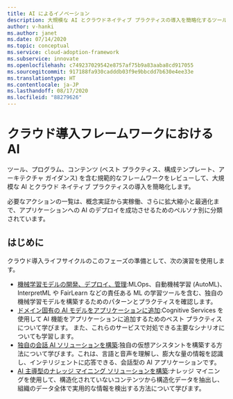 ```yaml
---
title: AI によるイノベーション
description: 大規模な AI とクラウドネイティブ プラクティスの導入を簡略化するツール、プログラム、コンテンツ (ベスト プラクティス、構成テンプレート、アーキテクチャ ガイダンス)。
author: v-hanki
ms.author: janet
ms.date: 07/14/2020
ms.topic: conceptual
ms.service: cloud-adoption-framework
ms.subservice: innovate
ms.openlocfilehash: c749237029542e8757af75b9a83aaba8cd917055
ms.sourcegitcommit: 917188fa930cadddb03f9e9bbcdd7b630e4ee33e
ms.translationtype: HT
ms.contentlocale: ja-JP
ms.lasthandoff: 08/17/2020
ms.locfileid: "88279626"
---
```

<!-- docsTest:ignore InterpretML FairLearn -->

# <a name="ai-in-the-cloud-adoption-framework"></a>クラウド導入フレームワークにおける AI

ツール、プログラム、コンテンツ (ベスト プラクティス、構成テンプレート、アーキテクチャ ガイダンス) を含む規範的なフレームワークをレビューして、大規模な AI とクラウド ネイティブ プラクティスの導入を簡略化します。

必要なアクションの一覧は、概念実証から実稼働、さらに拡大縮小と最適化まで、アプリケーションへの AI のデプロイを成功させるためのペルソナ別に分類されています。

## <a name="get-started"></a>はじめに

クラウド導入ライフサイクルのこのフェーズの準備として、次の演習を使用します。

<!-- markdownlint-disable MD033 -->

- [機械学習モデルの開発、デプロイ、管理](https://azure.microsoft.com/overview/ai-platform/dev-resources/):MLOps、自動機械学習 (AutoML)、InterpretML や FairLearn などの責任ある ML の学習ツールを含む、独自の機械学習モデルを構築するためのパターンとプラクティスを確認します。
- [ドメイン固有の AI モデルをアプリケーションに追加](https://www.oreilly.com/library/view/building-intelligent-apps/9781492058632/):Cognitive Services を使用して AI 機能をアプリケーションに追加するためのベスト プラクティスについて学びます。 また、これらのサービスで対処できる主要なシナリオについても学習します。
- [独自の会話 AI ソリューションを構築](https://www.oreilly.com/library/view/a-developers-guide/9781492080619/):独自の仮想アシスタントを構築する方法について学びます。これは、言語と音声を理解し、膨大な量の情報を認識し、インテリジェントに応答できる、会話型の AI アプリケーションです。
- [AI 主導型のナレッジ マイニング ソリューションを構築](https://azure.microsoft.com/resources/a-developers-guide-to-building-ai-driven-knowledge-mining-solutions/):ナレッジ マイニングを使用して、構造化されていないコンテンツから構造化データを抽出し、組織のデータ全体で実用的な情報を検出する方法について学びます。

